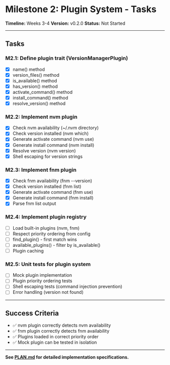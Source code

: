 # Milestone 2: Plugin System - Tasks

**Timeline:** Weeks 3-4
**Version:** v0.2.0
**Status:** Not Started

---

## Tasks

### M2.1: Define plugin trait (VersionManagerPlugin)
- [x] name() method
- [x] version_files() method
- [x] is_available() method
- [x] has_version() method
- [x] activate_command() method
- [x] install_command() method
- [x] resolve_version() method

### M2.2: Implement nvm plugin
- [x] Check nvm availability (~/.nvm directory)
- [x] Check version installed (nvm which)
- [x] Generate activate command (nvm use)
- [x] Generate install command (nvm install)
- [x] Resolve version (nvm version)
- [x] Shell escaping for version strings

### M2.3: Implement fnm plugin
- [x] Check fnm availability (fnm --version)
- [x] Check version installed (fnm list)
- [x] Generate activate command (fnm use)
- [x] Generate install command (fnm install)
- [x] Parse fnm list output

### M2.4: Implement plugin registry
- [ ] Load built-in plugins (nvm, fnm)
- [ ] Respect priority ordering from config
- [ ] find_plugin() - first match wins
- [ ] available_plugins() - filter by is_available()
- [ ] Plugin caching

### M2.5: Unit tests for plugin system
- [ ] Mock plugin implementation
- [ ] Plugin priority ordering tests
- [ ] Shell escaping tests (command injection prevention)
- [ ] Error handling (version not found)

---

## Success Criteria

- ✅ nvm plugin correctly detects nvm availability
- ✅ fnm plugin correctly detects fnm availability
- ✅ Plugins loaded in correct priority order
- ✅ Mock plugin can be tested in isolation

---

**See [PLAN.md](./PLAN.md) for detailed implementation specifications.**
